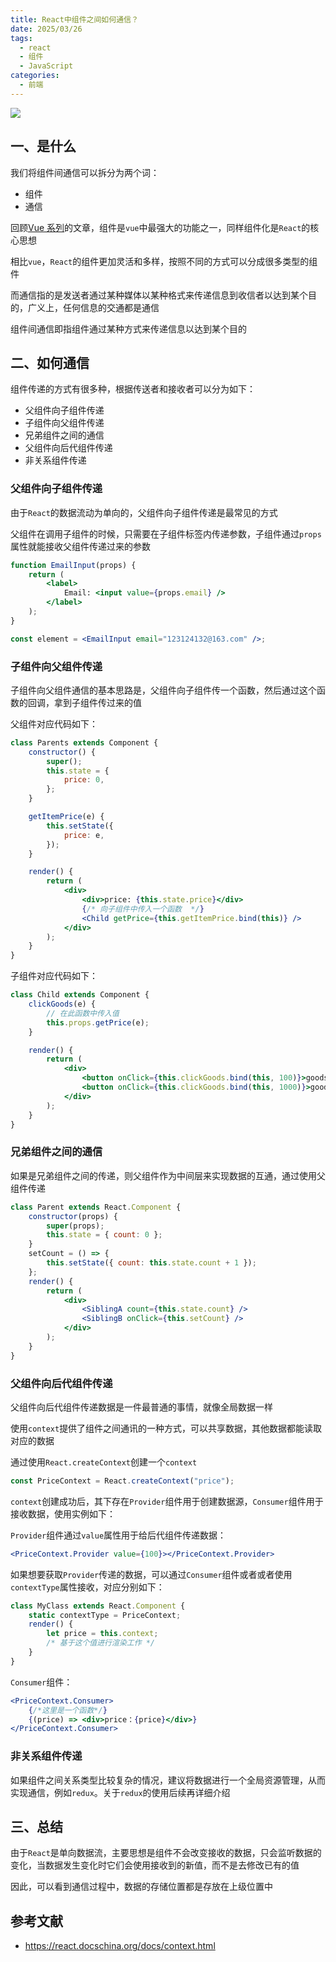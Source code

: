 ```yaml
---
title: React中组件之间如何通信？
date: 2025/03/26
tags:
  - react
  - 组件
  - JavaScript
categories:
  - 前端
---
```


![](https://static.vue-js.com/767a2800-dc9f-11eb-85f6-6fac77c0c9b3.png)

## 一、是什么

我们将组件间通信可以拆分为两个词：

- 组件
- 通信

回顾[Vue 系列](https://mp.weixin.qq.com/s/uFjMz6BByA5eknBgkvgdeQ)的文章，组件是`vue`中最强大的功能之一，同样组件化是`React`的核心思想

相比`vue`，`React`的组件更加灵活和多样，按照不同的方式可以分成很多类型的组件

而通信指的是发送者通过某种媒体以某种格式来传递信息到收信者以达到某个目的，广义上，任何信息的交通都是通信

组件间通信即指组件通过某种方式来传递信息以达到某个目的

## 二、如何通信

组件传递的方式有很多种，根据传送者和接收者可以分为如下：

- 父组件向子组件传递
- 子组件向父组件传递
- 兄弟组件之间的通信
- 父组件向后代组件传递
- 非关系组件传递

### 父组件向子组件传递

由于`React`的数据流动为单向的，父组件向子组件传递是最常见的方式

父组件在调用子组件的时候，只需要在子组件标签内传递参数，子组件通过`props`属性就能接收父组件传递过来的参数

```jsx
function EmailInput(props) {
	return (
		<label>
			Email: <input value={props.email} />
		</label>
	);
}

const element = <EmailInput email="123124132@163.com" />;
```

### 子组件向父组件传递

子组件向父组件通信的基本思路是，父组件向子组件传一个函数，然后通过这个函数的回调，拿到子组件传过来的值

父组件对应代码如下：

```jsx
class Parents extends Component {
	constructor() {
		super();
		this.state = {
			price: 0,
		};
	}

	getItemPrice(e) {
		this.setState({
			price: e,
		});
	}

	render() {
		return (
			<div>
				<div>price: {this.state.price}</div>
				{/* 向子组件中传入一个函数  */}
				<Child getPrice={this.getItemPrice.bind(this)} />
			</div>
		);
	}
}
```

子组件对应代码如下：

```jsx
class Child extends Component {
	clickGoods(e) {
		// 在此函数中传入值
		this.props.getPrice(e);
	}

	render() {
		return (
			<div>
				<button onClick={this.clickGoods.bind(this, 100)}>goods1</button>
				<button onClick={this.clickGoods.bind(this, 1000)}>goods2</button>
			</div>
		);
	}
}
```

### 兄弟组件之间的通信

如果是兄弟组件之间的传递，则父组件作为中间层来实现数据的互通，通过使用父组件传递

```jsx
class Parent extends React.Component {
	constructor(props) {
		super(props);
		this.state = { count: 0 };
	}
	setCount = () => {
		this.setState({ count: this.state.count + 1 });
	};
	render() {
		return (
			<div>
				<SiblingA count={this.state.count} />
				<SiblingB onClick={this.setCount} />
			</div>
		);
	}
}
```

### 父组件向后代组件传递

父组件向后代组件传递数据是一件最普通的事情，就像全局数据一样

使用`context`提供了组件之间通讯的一种方式，可以共享数据，其他数据都能读取对应的数据

通过使用`React.createContext`创建一个`context`

```js
const PriceContext = React.createContext("price");
```

`context`创建成功后，其下存在`Provider`组件用于创建数据源，`Consumer`组件用于接收数据，使用实例如下：

`Provider`组件通过`value`属性用于给后代组件传递数据：

```jsx
<PriceContext.Provider value={100}></PriceContext.Provider>
```

如果想要获取`Provider`传递的数据，可以通过`Consumer`组件或者或者使用`contextType`属性接收，对应分别如下：

```jsx
class MyClass extends React.Component {
	static contextType = PriceContext;
	render() {
		let price = this.context;
		/* 基于这个值进行渲染工作 */
	}
}
```

`Consumer`组件：

```jsx
<PriceContext.Consumer>
	{/*这里是一个函数*/}
	{(price) => <div>price：{price}</div>}
</PriceContext.Consumer>
```

### 非关系组件传递

如果组件之间关系类型比较复杂的情况，建议将数据进行一个全局资源管理，从而实现通信，例如`redux`。关于`redux`的使用后续再详细介绍

## 三、总结

由于`React`是单向数据流，主要思想是组件不会改变接收的数据，只会监听数据的变化，当数据发生变化时它们会使用接收到的新值，而不是去修改已有的值

因此，可以看到通信过程中，数据的存储位置都是存放在上级位置中

## 参考文献

- https://react.docschina.org/docs/context.html
